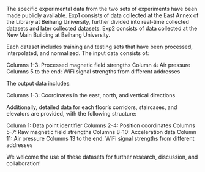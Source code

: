 The specific experimental data from the two sets of experiments have been made publicly available. Exp1 consists of data collected at the East Annex of the Library at Beihang University, further divided into real-time collected datasets and later collected datasets. Exp2 consists of data collected at the New Main Building at Beihang University.

Each dataset includes training and testing sets that have been processed, interpolated, and normalized. The input data consists of:

Columns 1-3: Processed magnetic field strengths
Column 4: Air pressure
Columns 5 to the end: WiFi signal strengths from different addresses

The output data includes:

Columns 1-3: Coordinates in the east, north, and vertical directions

Additionally, detailed data for each floor’s corridors, staircases, and elevators are provided, with the following structure:

Column 1: Data point identifier
Columns 2-4: Position coordinates
Columns 5-7: Raw magnetic field strengths
Columns 8-10: Acceleration data
Column 11: Air pressure
Columns 13 to the end: WiFi signal strengths from different addresses

We welcome the use of these datasets for further research, discussion, and collaboration!
